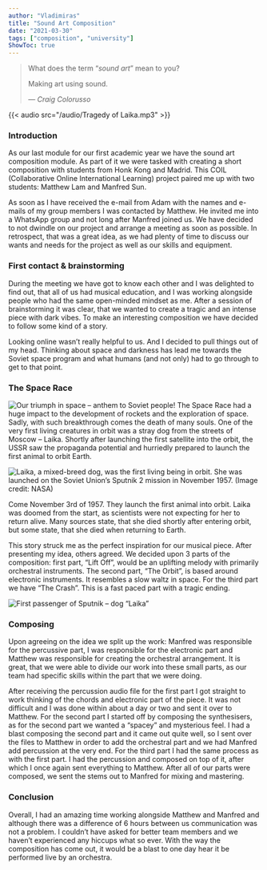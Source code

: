 ```yaml
---
author: "Vladimiras"
title: "Sound Art Composition"
date: "2021-03-30"
tags: ["composition", "university"]
ShowToc: true
---
```


> What does the term “_sound art_” mean to you?
>
> Making art using sound.
>
> — <cite>Craig Colorusso</cite>

{{< audio src="/audio/Tragedy of Laika.mp3" >}}

### Introduction
As our last module for our first academic year we have the sound art composition module. As part of it we were tasked with creating a short composition with students from Honk Kong and Madrid. This COIL (Collaborative Online International Learning) project paired me up with two students: Matthew Lam and Manfred Sun.

As soon as I have received the e-mail from Adam with the names and e-mails of my group members I was contacted by Matthew. He invited me into a WhatsApp group and not long after Manfred joined us. We have decided to not dwindle on our project and arrange a meeting as soon as possible. In retrospect, that was a great idea, as we had plenty of time to discuss our wants and needs for the project as well as our skills and equipment.

### First contact & brainstorming
During the meeting we have got to know each other and I was delighted to find out, that all of us had musical education, and I was working alongside people who had the same open-minded mindset as me. After a session of brainstorming it was clear, that we wanted to create a tragic and an intense piece with dark vibes. To make an interesting composition we have decided to follow some kind of a story.

Looking online wasn’t really helpful to us. And I decided to pull things out of my head. Thinking about space and darkness has lead me towards the Soviet space program and what humans (and not only) had to go through to get to that point.

### The Space Race
![](https://flashbak.com/wp-content/uploads/2018/04/Sovietspaceposters-3.jpg "Our triumph in space – anthem to Soviet people!")
The Space Race had a huge impact to the development of rockets and the exploration of space. Sadly, with such breakthrough comes the death of many souls. One of the very first living creatures in orbit was a stray dog from the streets of Moscow – Laika. Shortly after launching the first satellite into the orbit, the USSR saw the propaganda potential and hurriedly prepared to launch the first animal to orbit Earth.

![](https://cdn.mos.cms.futurecdn.net/nooiJLC8QurFHZcTtqmmZf.jpg "Laika, a mixed-breed dog, was the first living being in orbit. She was launched on the Soviet Union’s Sputnik 2 mission in November 1957. (Image credit: NASA)")

Come November 3rd of 1957. They launch the first animal into orbit. Laika was doomed from the start, as scientists were not expecting for her to return alive. Many sources state, that she died shortly after entering orbit, but some state, that she died when returning to Earth.

This story struck me as the perfect inspiration for our musical piece. After presenting my idea, others agreed. We decided upon 3 parts of the composition: first part, “Lift Off”, would be an uplifting melody with primarily orchestral instruments. The second part, “The Orbit”, is based around electronic instruments. It resembles a slow waltz in space. For the third part we have “The Crash”. This is a fast paced part with a tragic ending.

![](https://i.pinimg.com/originals/88/7b/92/887b92b7b8671166e1e2cc8263446aba.jpg "First passenger of Sputnik – dog “Laika”")

### Composing
Upon agreeing on the idea we split up the work: Manfred was responsible for the percussive part, I was responsible for the electronic part and Matthew was responsible for creating the orchestral arrangement. It is great, that we were able to divide our work into these small parts, as our team had specific skills within the part that we were doing.

After receiving the percussion audio file for the first part I got straight to work thinking of the chords and electronic part of the piece. It was not difficult and I was done within about a day or two and sent it over to Matthew. For the second part I started off by composing the synthesisers, as for the second part we wanted a “spacey” and mysterious feel. I had a blast composing the second part and it came out quite well, so I sent over the files to Matthew in order to add the orchestral part and we had Manfred add percussion at the very end. For the third part I had the same process as with the first part. I had the percussion and composed on top of it, after which I once again sent everything to Matthew. After all of our parts were composed, we sent the stems out to Manfred for mixing and mastering.

### Conclusion
Overall, I had an amazing time working alongside Matthew and Manfred and although there was a difference of 6 hours between us communication was not a problem. I couldn’t have asked for better team members and we haven’t experienced any hiccups what so ever. With the way the composition has come out, it would be a blast to one day hear it be performed live by an orchestra.
